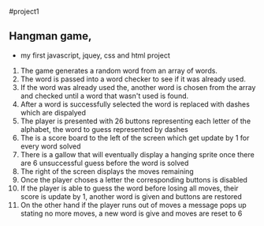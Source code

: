 #project1

## Hangman game,
- my first javascript, jquey, css and html project


1.  The game generates a random word from an array of words.
2.  The word is passed into a word checker to see if it was already used.
3.  If the word was already used the, another word is chosen from the array and checked until a word that wasn't used is found.
4.  After a word is successfully selected the word is replaced with dashes which are dispalyed
5.  The player is presented with 26 buttons representing each letter of the alphabet, the word to guess represented by dashes
6.  The is a score board to the left of the screen which get update by 1 for every word solved
7.  There is a gallow that will eventually display a hanging sprite once there are 6 unsuccessful guess before the word is solved
8.  The right of the screen displays the moves remaining
9.  Once the player choses a letter the corresponding buttons is disabled
10. If the player is able to guess the word before losing all moves, their score is update by 1, another word is given and buttons are restored
11. On the other hand if the player runs out of moves a message pops up stating no more moves, a new word is give and moves are reset to 6

